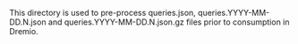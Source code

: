 This directory is used to pre-process queries.json, queries.YYYY-MM-DD.N.json and queries.YYYY-MM-DD.N.json.gz files prior to consumption in Dremio.

